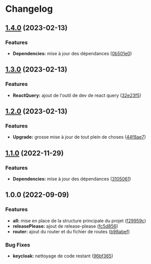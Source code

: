 # Changelog

## [1.4.0](https://github.com/O-clock-Dev/ReactAppTemplate/compare/v1.3.0...v1.4.0) (2023-02-13)


### Features

* **Dependencies:** mise à jour des dépendances ([0b501e0](https://github.com/O-clock-Dev/ReactAppTemplate/commit/0b501e08dad6a0ece35a5c86857e4c899003906c))

## [1.3.0](https://github.com/O-clock-Dev/ReactAppTemplate/compare/v1.2.0...v1.3.0) (2023-02-13)


### Features

* **ReactQuery:** ajout de l'outil de dev de react query ([32e23f5](https://github.com/O-clock-Dev/ReactAppTemplate/commit/32e23f5e352112865a9d4de676144d5a2bfd9291))

## [1.2.0](https://github.com/O-clock-Dev/ReactAppTemplate/compare/v1.1.0...v1.2.0) (2023-02-13)


### Features

* **Upgrade:** grosse mise à jour de tout plein de choses ([44f8ae7](https://github.com/O-clock-Dev/ReactAppTemplate/commit/44f8ae7478ca0973eedd8ad1df860402f505a151))

## [1.1.0](https://github.com/O-clock-Dev/ReactAppTemplate/compare/v1.0.0...v1.1.0) (2022-11-29)


### Features

* **Dependencies:** mise à jour des dépendances ([3105061](https://github.com/O-clock-Dev/ReactAppTemplate/commit/3105061d03cd9761789057c45b3a904add701536))

## 1.0.0 (2022-09-09)


### Features

* **all:** mise en place de la structure principale du projet ([f29959c](https://github.com/O-clock-Dev/ReactAppTemplate/commit/f29959c92377d7a4438241d2790484e8958e93a1))
* **releasePlease:** ajout de release-please ([fc5d856](https://github.com/O-clock-Dev/ReactAppTemplate/commit/fc5d8564388ce7fd20fe535771997967be97ddf6))
* **router:** ajout du router et du fichier de routes ([b98abef](https://github.com/O-clock-Dev/ReactAppTemplate/commit/b98abef72c5a8a24304cde3cc1057c095da59827))


### Bug Fixes

* **keycloak:** nettoyage de code restant ([96bf365](https://github.com/O-clock-Dev/ReactAppTemplate/commit/96bf365155b0a04b380cb3e5c799354b04b4bbbc))
